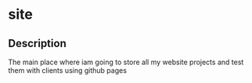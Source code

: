 # site

## Description

The main place where iam going to store all my website projects and test them with clients using github pages
